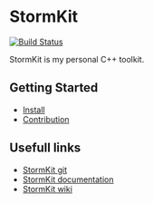 # StormKit 

[![Build Status](https://travis-ci.com/Arthapz/StormKit.svg?branch=dev)](https://travis-ci.com/Arthapz/StormKit)

StormKit is my personal C++ toolkit.

## Getting Started

- [Install](INSTALL.md)
- [Contribution](CONTRIBUTE.md)

## Usefull links

- [StormKit git](http://git.arthapz.fr/Arthapz/Stormkit)
- [StormKit documentation](http://doc.arthapz.fr/StormKit)
- [StormKit wiki](http://git.arthapz.fr/Arthapz/Stormkit/wiki)